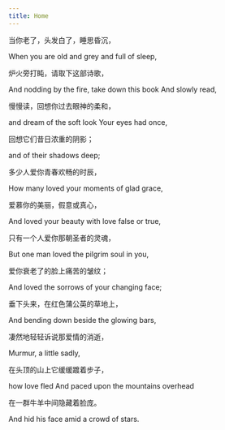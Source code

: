 ```yaml
---
title: Home
---
```



当你老了，头发白了，睡思昏沉，

When you are old and grey and full of sleep, 

炉火旁打盹，请取下这部诗歌，

And nodding by the fire, take down this book And slowly read, 

慢慢读，回想你过去眼神的柔和，

and dream of the soft look Your eyes had once, 

回想它们昔日浓重的阴影；

and of their shadows deep; 

多少人爱你青春欢畅的时辰，

How many loved your moments of glad grace,

爱慕你的美丽，假意或真心，

And loved your beauty with love false or true,

只有一个人爱你那朝圣者的灵魂，

But one man loved the pilgrim soul in you, 

爱你衰老了的脸上痛苦的皱纹；

And loved the sorrows of your changing face; 

垂下头来，在红色蒲公英的草地上，

And bending down beside the glowing bars,

凄然地轻轻诉说那爱情的消逝，

Murmur, a little sadly, 

在头顶的山上它缓缓踱着步子，

how love fled And paced upon the mountains overhead

在一群牛羊中间隐藏着脸庞。

 And hid his face amid a crowd of stars.

<script src="js/three.js"></script>
<div>
<script>
			// Our Javascript will go here.
var scene = new THREE.Scene();
var camera = new THREE.PerspectiveCamera( 75, window.innerWidth / window.innerHeight, 0.1, 1000 );

var renderer = new THREE.WebGLRenderer();
renderer.setSize( window.innerWidth/2, window.innerHeight/2 );
document.body.appendChild( renderer.domElement );

var geometry = new THREE.BoxGeometry();
var material = new THREE.MeshBasicMaterial( { color: 0x00ff00 } );
var cube = new THREE.Mesh( geometry, material );
scene.add( cube );

camera.position.z = 5;

function animate() {
	requestAnimationFrame( animate );
	renderer.render( scene, camera );
	
    cube.rotation.x += 0.01;
    cube.rotation.y += 0.01;
}
animate();
</script>
</div>